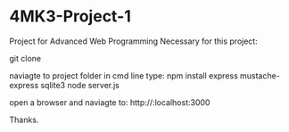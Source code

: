 # 4MK3-Project-1
Project for Advanced Web Programming
Necessary for this project:

git clone <repository-url>

naviagte to project folder in cmd line type:
npm install express mustache-express sqlite3
node server.js

open a browser and naviagte to:
http://:localhost:3000

Thanks.

